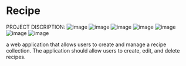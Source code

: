 # Recipe
PROJECT DISCRIPTION:
![image](https://github.com/hansu03/Recipe/assets/114220372/86330968-cd84-4520-971f-93bb645cb48b)
![image](https://github.com/hansu03/Recipe/assets/114220372/39028455-fe8b-42d3-848f-7be4bea8f979)
![image](https://github.com/hansu03/Recipe/assets/114220372/1e1f88c8-f193-4227-b71f-1bb151d08770)
![image](https://github.com/hansu03/Recipe/assets/114220372/74473c1d-c081-44cb-adcf-cbb6f90397d7)
![image](https://github.com/hansu03/Recipe/assets/114220372/c84f8fc7-e750-4804-ac47-3875beae7849)
![image](https://github.com/hansu03/Recipe/assets/114220372/921f336c-77bf-4c05-a4f4-94a70abca6d8)
![image](https://github.com/hansu03/Recipe/assets/114220372/180d8b0a-e864-4aaa-95fc-de2a2f077996)


a web application that allows users to create and manage a recipe collection. The application should allow users to create, edit, and delete recipes. 
